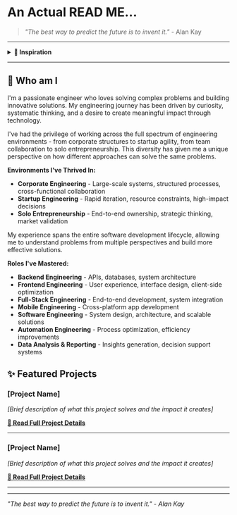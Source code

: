 # An Actual READ ME...

> *"The best way to predict the future is to invent it."* - Alan Kay

---

<details>
<summary><b>💭 Inspiration</b></summary>

I put myself in the shoes of whoever I want to catch the attention of - hiring managers, collaborators, mentors, investors. I asked myself: *"What questions would I actually be looking to have answered about this person?"*

The fundamental insight hit me: **If you don't know the questions people are really asking, you'll answer the wrong ones.**

Traditional CVs are forced to be concise - they compress years of learning, problem-solving, and growth into bullet points that barely scratch the surface. They list skills, technologies, and achievements - and yes, these matter. But they're just checkboxes. They're common, learnable, and don't make you stand out. What makes someone special isn't their ability to use React or Python - it's their creativity, their unique approach to problems, their way of thinking.

**This README goes beyond the checklist.** It shows not just what I can do, but how I think, what drives me, and what makes my approach unique.

### Why Not a Portfolio Website?

As engineers, we're engrossed in solving real-world problems. Building and maintaining an entire portfolio website often feels like over-engineering - it's a solution to a problem that doesn't really exist. This README serves the same purpose more efficiently, with zero maintenance overhead and maximum accessibility.

**One-stop solution:** Everything is in one place. No switching between tabs, no navigating through multiple pages, no waiting for different sections to load. Your entire portfolio, code samples, and story are accessible in a single scroll. Sometimes the simplest solution is the best solution.

</details>

---

## 👋 Who am I
I'm a passionate engineer who loves solving complex problems and building innovative solutions. My engineering journey has been driven by curiosity, systematic thinking, and a desire to create meaningful impact through technology.

I've had the privilege of working across the full spectrum of engineering environments - from corporate structures to startup agility, from team collaboration to solo entrepreneurship. This diversity has given me a unique perspective on how different approaches can solve the same problems.

**Environments I've Thrived In:**
- **Corporate Engineering** - Large-scale systems, structured processes, cross-functional collaboration
- **Startup Engineering** - Rapid iteration, resource constraints, high-impact decisions
- **Solo Entrepreneurship** - End-to-end ownership, strategic thinking, market validation

My experience spans the entire software development lifecycle, allowing me to understand problems from multiple perspectives and build more effective solutions.

**Roles I've Mastered:**
- **Backend Engineering** - APIs, databases, system architecture
- **Frontend Engineering** - User experience, interface design, client-side optimization
- **Full-Stack Engineering** - End-to-end development, system integration
- **Mobile Engineering** - Cross-platform app development
- **Software Engineering** - System design, architecture, and scalable solutions
- **Automation Engineering** - Process optimization, efficiency improvements
- **Data Analysis & Reporting** - Insights generation, decision support systems

<!-- 
## 🚀 Current Solutions I'm Working On
I'm currently working on multiple projects that challenge me in different ways and help me grow as an engineer.

### Project A: [Project Name]
*[Brief description of the problem you're solving and your approach]*

### Project B: [Project Name]  
*[Brief description of the problem you're solving and your approach]*

### Project C: [Project Name]
*[Brief description of the problem you're solving and your approach]*

## 🔍 Technology Exploration & Research
I'm passionate about exploring emerging technologies and staying ahead of the curve. I love diving deep into new tools, frameworks, and methodologies to understand their potential applications.

### Currently Exploring:
- **[Technology A]** - *[What interests you about it and how you're exploring it]*
- **[Technology B]** - *[What interests you about it and how you're exploring it]*
- **[Technology C]** - *[What interests you about it and how you're exploring it]*

### Research Interests:
- *[Areas of technology you're researching or studying]*
- *[Specific problems or domains you're investigating]*

## 🤝 Open to Collaboration
I'm always excited to collaborate on interesting projects and solve challenging problems with other engineers and developers.

### Projects I'd Love to Build:
- **[Project Idea A]** - *[Brief description and why it interests you]*
- **[Project Idea B]** - *[Brief description and why it interests you]*
- **[Project Idea C]** - *[Brief description and why it interests you]*

### Problems I Want to Solve:
- *[Type of problems or challenges you're passionate about]*
- *[Domains or industries you'd like to work in]*

### Collaboration Preferences:
- *[How you like to work with others, your strengths in team settings]*
-->

## ✨ Featured Projects

### [Project Name]
*[Brief description of what this project solves and the impact it creates]*

**[📖 Read Full Project Details](projects/project-name.md)**

---

### [Project Name]
*[Brief description of what this project solves and the impact it creates]*

**[📖 Read Full Project Details](projects/project-name.md)**

---

<!-- 
## 🛠️ Technologies & Skills
*[This section will showcase your technical expertise]*

**Languages:** [e.g., JavaScript, Python, Java]
**Frontend:** [e.g., React, Vue, Angular]
**Backend:** [e.g., Node.js, Django, Spring Boot]
**Databases:** [e.g., PostgreSQL, MongoDB, Redis]
**DevOps:** [e.g., Docker, AWS, CI/CD]
**Other:** [e.g., Git, Linux, APIs]

## 📚 Learning Journey
*[This section will tell the story of your growth and what you've learned]*

## 🎯 What I'm Learning Next
*[Show your commitment to continuous learning]*

## 📫 Get In Touch
- **Email:** [your.email@example.com]
- **LinkedIn:** [Your LinkedIn profile]
-->

---

*"The best way to predict the future is to invent it." - Alan Kay*

